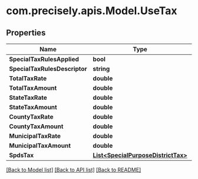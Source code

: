 
# com.precisely.apis.Model.UseTax

## Properties

Name | Type | Description | Notes
------------ | ------------- | ------------- | -------------
**SpecialTaxRulesApplied** | **bool** |  | [optional] 
**SpecialTaxRulesDescriptor** | **string** |  | [optional] 
**TotalTaxRate** | **double** |  | [optional] 
**TotalTaxAmount** | **double** |  | [optional] 
**StateTaxRate** | **double** |  | [optional] 
**StateTaxAmount** | **double** |  | [optional] 
**CountyTaxRate** | **double** |  | [optional] 
**CountyTaxAmount** | **double** |  | [optional] 
**MunicipalTaxRate** | **double** |  | [optional] 
**MunicipalTaxAmount** | **double** |  | [optional] 
**SpdsTax** | [**List&lt;SpecialPurposeDistrictTax&gt;**](SpecialPurposeDistrictTax.md) |  | [optional] 

[[Back to Model list]](../README.md#documentation-for-models)
[[Back to API list]](../README.md#documentation-for-api-endpoints)
[[Back to README]](../README.md)

